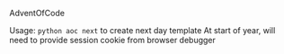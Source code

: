 AdventOfCode

Usage: `python aoc next` to create next day template
At start of year, will need to provide session cookie from browser debugger